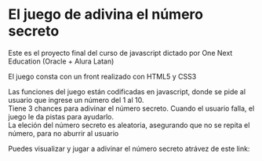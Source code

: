 <h1>El juego de adivina el número secreto</h1>
<p>Este es el proyecto final del curso de javascript dictado por One Next Education (Oracle + Alura Latan) </p>
<p>El juego consta con un front realizado con HTML5 y CSS3</p>
<p>Las funciones del juego están codificadas en javascript, donde se pide al usuario que ingrese un número del 1 al 10.<br>
Tiene 3 chances para adivinar el número secreto. Cuando el usuario falla, el juego le da pistas para ayudarlo.<br>
La eleción del número secreto es aleatoria, asegurando que no se repita el número, para no aburrir al usuario</p>
<p>Puedes visualizar y jugar a adivinar el número secreto atrávez de este link:<br>
</p>
